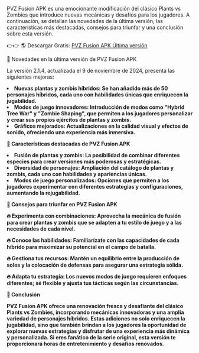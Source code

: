 PVZ Fusion APK es una emocionante modificación del clásico Plants vs Zombies que introduce nuevas mecánicas y desafíos para los jugadores. A continuación, se detallan las novedades de la última versión, las características más destacadas, consejos para triunfar y una conclusión sobre esta versión.

👉👉 🌎 Descargar Gratis: [PVZ Fusion APK Última versión](https://modhehe.com/pvz-fusion/)


🌟 Novedades en la última versión de PVZ Fusion APK



La versión 2.1.4, actualizada el 9 de noviembre de 2024, presenta las siguientes mejoras:

<li><strong> Nuevas plantas y zombis híbridos: Se han añadido más de 50 personajes híbridos, cada uno con habilidades únicas que enriquecen la jugabilidad. 


<li><strong> Modos de juego innovadores: Introducción de modos como "Hybrid Tree War" y "Zombie Shaping", que permiten a los jugadores personalizar y crear sus propios ejércitos de plantas y zombis. 


<li><strong> Gráficos mejorados: Actualizaciones en la calidad visual y efectos de sonido, ofreciendo una experiencia más inmersiva.



🌟 Características destacadas de PVZ Fusion APK




<li><strong> Fusión de plantas y zombis: La posibilidad de combinar diferentes especies para crear versiones más poderosas y estratégicas. 


<li><strong> Diversidad de personajes: Ampliación del catálogo de plantas y zombis, cada uno con habilidades y apariencias únicas. 


<li><strong> Modos de juego personalizados: Opciones que permiten a los jugadores experimentar con diferentes estrategias y configuraciones, aumentando la rejugabilidad. 



🌟 Consejos para triunfar en PVZ Fusion APK


🔥 Experimenta con combinaciones: Aprovecha la mecánica de fusión para crear plantas y zombis que se adapten a tu estilo de juego y a las necesidades de cada nivel.

🔥 Conoce las habilidades: Familiarízate con las capacidades de cada híbrido para maximizar su potencial en el campo de batalla.

🔥 Gestiona tus recursos: Mantén un equilibrio entre la producción de soles y la colocación de defensas para asegurar una estrategia sólida.

🔥 Adapta tu estrategia: Los nuevos modos de juego requieren enfoques diferentes; sé flexible y ajusta tus tácticas según las circunstancias.


🌟 Conclusión


PVZ Fusion APK ofrece una renovación fresca y desafiante del clásico Plants vs Zombies, incorporando mecánicas innovadoras y una amplia variedad de personajes híbridos. Estas adiciones no solo enriquecen la jugabilidad, sino que también brindan a los jugadores la oportunidad de explorar nuevas estrategias y disfrutar de una experiencia más dinámica y personalizada. Si eres fanático de la serie original, esta versión te proporcionará horas de entretenimiento y desafíos renovados.
